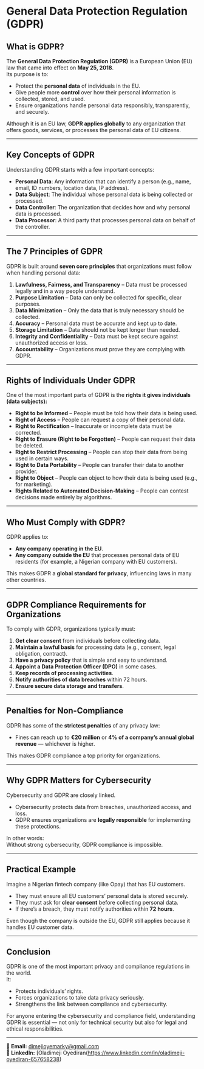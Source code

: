 # General Data Protection Regulation (GDPR)

## What is GDPR?
The **General Data Protection Regulation (GDPR)** is a European Union (EU) law that came into effect on **May 25, 2018**.  
Its purpose is to:
- Protect the **personal data** of individuals in the EU.  
- Give people more **control** over how their personal information is collected, stored, and used.  
- Ensure organizations handle personal data responsibly, transparently, and securely.

Although it is an EU law, **GDPR applies globally** to any organization that offers goods, services, or processes the personal data of EU citizens.

---

## Key Concepts of GDPR
Understanding GDPR starts with a few important concepts:

- **Personal Data**: Any information that can identify a person (e.g., name, email, ID numbers, location data, IP address).  
- **Data Subject**: The individual whose personal data is being collected or processed.  
- **Data Controller**: The organization that decides how and why personal data is processed.  
- **Data Processor**: A third party that processes personal data on behalf of the controller.  

---

## The 7 Principles of GDPR
GDPR is built around **seven core principles** that organizations must follow when handling personal data:

1. **Lawfulness, Fairness, and Transparency** – Data must be processed legally and in a way people understand.  
2. **Purpose Limitation** – Data can only be collected for specific, clear purposes.  
3. **Data Minimization** – Only the data that is truly necessary should be collected.  
4. **Accuracy** – Personal data must be accurate and kept up to date.  
5. **Storage Limitation** – Data should not be kept longer than needed.  
6. **Integrity and Confidentiality** – Data must be kept secure against unauthorized access or loss.  
7. **Accountability** – Organizations must prove they are complying with GDPR.

---

## Rights of Individuals Under GDPR
One of the most important parts of GDPR is the **rights it gives individuals (data subjects):**

- **Right to be Informed** – People must be told how their data is being used.  
- **Right of Access** – People can request a copy of their personal data.  
- **Right to Rectification** – Inaccurate or incomplete data must be corrected.  
- **Right to Erasure (Right to be Forgotten)** – People can request their data be deleted.  
- **Right to Restrict Processing** – People can stop their data from being used in certain ways.  
- **Right to Data Portability** – People can transfer their data to another provider.  
- **Right to Object** – People can object to how their data is being used (e.g., for marketing).  
- **Rights Related to Automated Decision-Making** – People can contest decisions made entirely by algorithms.

---

## Who Must Comply with GDPR?
GDPR applies to:
- **Any company operating in the EU**.  
- **Any company outside the EU** that processes personal data of EU residents (for example, a Nigerian company with EU customers).  

This makes GDPR a **global standard for privacy**, influencing laws in many other countries.

---

## GDPR Compliance Requirements for Organizations
To comply with GDPR, organizations typically must:

1. **Get clear consent** from individuals before collecting data.  
2. **Maintain a lawful basis** for processing data (e.g., consent, legal obligation, contract).  
3. **Have a privacy policy** that is simple and easy to understand.  
4. **Appoint a Data Protection Officer (DPO)** in some cases.  
5. **Keep records of processing activities**.  
6. **Notify authorities of data breaches** within 72 hours.  
7. **Ensure secure data storage and transfers**.  

---

## Penalties for Non-Compliance
GDPR has some of the **strictest penalties** of any privacy law:  
- Fines can reach up to **€20 million** or **4% of a company’s annual global revenue** — whichever is higher.  

This makes GDPR compliance a top priority for organizations.

---

## Why GDPR Matters for Cybersecurity
Cybersecurity and GDPR are closely linked.  
- Cybersecurity protects data from breaches, unauthorized access, and loss.  
- GDPR ensures organizations are **legally responsible** for implementing these protections.  

In other words:  
Without strong cybersecurity, GDPR compliance is impossible.

---

## Practical Example
Imagine a Nigerian fintech company (like Opay) that has EU customers.  
- They must ensure all EU customers’ personal data is stored securely.  
- They must ask for **clear consent** before collecting personal data.  
- If there’s a breach, they must notify authorities within **72 hours**.  

Even though the company is outside the EU, GDPR still applies because it handles EU customer data.

---

## Conclusion
GDPR is one of the most important privacy and compliance regulations in the world.  
It:  
- Protects individuals’ rights.  
- Forces organizations to take data privacy seriously.  
- Strengthens the link between compliance and cybersecurity.  

For anyone entering the cybersecurity and compliance field, understanding GDPR is essential — not only for technical security but also for legal and ethical responsibilities.

---

**📧 Email:** dimejioyemarky@gmail.com  
**🔗 LinkedIn:** [Oladimeji Oyediran(https://www.linkedin.com/in/oladimeji-oyediran-657658238)
